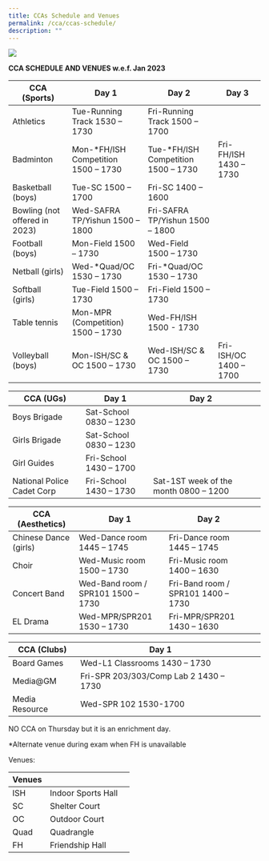 ```yaml
---
title: CCAs Schedule and Venues
permalink: /cca/ccas-schedule/
description: ""
---
```

![](/images/MG_9935eee.jpg)


**CCA SCHEDULE AND VENUES w.e.f. Jan 2023**

| CCA (Sports) | Day 1 | Day 2 | Day 3 |  
| -------- | -------- | -------- | -------- | 
| Athletics    | Tue-Running Track 1530 – 1730     | Fri-Running Track 1500 – 1700     |   
| Badminton    | Mon-\*FH/ISH Competition 1500 – 1730     | Tue-\*FH/ISH Competition 1500 – 1730     | Fri-FH/ISH 1430 – 1730    |
| Basketball (boys)     | Tue-SC 1500 – 1700     | Fri-SC 1400 – 1600     |      |
| Bowling (not offered in 2023)     | Wed-SAFRA TP/Yishun 1500 – 1800     | Fri-SAFRA TP/Yishun 1500 – 1800     |      |
| Football (boys)     | Mon-Field 1500 – 1730     | Wed-Field 1500 – 1730     |      |
| Netball (girls)     | Wed-\*Quad/OC 1530 – 1730     | Fri-\*Quad/OC 1530 – 1730     |      |
| Softball (girls)     | Tue-Field 1500 – 1730     | Fri-Field 1500 – 1730     |      |
| Table tennis    | Mon-MPR (Competition) 1500 – 1730     | Wed-FH/ISH 1500 - 1730    |      |
| Volleyball (boys)     | Mon-ISH/SC & OC 1500 – 1730     | Wed-ISH/SC & OC 1500 – 1730     | Fri-ISH/OC 1400 – 1700     |




| CCA (UGs) | Day 1 | Day 2 |  |  
| -------- | -------- | -------- | -------- | 
| Boys Brigade    | Sat-School 0830 – 1230     |      | 
| Girls Brigade    | Sat-School 0830 – 1230     |      |      |
| Girl Guides    | Fri-School 1430 – 1700     |      |      |
| National Police Cadet Corp     | Fri-School 1430 – 1730     | Sat-1ST week of the month 0800 – 1200     |      |



| CCA (Aesthetics) | Day 1 | Day 2 |  |  
| -------- | -------- | -------- | -------- | 
| Chinese Dance (girls)    | Wed-Dance room 1445 – 1745     | Fri-Dance room 1445 – 1745     |      |
| Choir    | Wed-Music room 1500 – 1730     | Fri-Music room 1400 – 1630     |      |
| Concert Band    | Wed-Band room / SPR101 1500 – 1730     | Fri-Band room / SPR101 1400 – 1730     |      |
| EL Drama    | Wed-MPR/SPR201 1530 – 1730     | Fri-MPR/SPR201 1430 – 1630     |      |


| CCA (Clubs) | Day 1 |  |  |  
| -------- | -------- | -------- | -------- | 
| Board Games    | Wed-L1 Classrooms 1430 – 1730     |      |      |
| Media@GM    | Fri-SPR 203/303/Comp Lab 2 1430 – 1730     |      |      |
| Media Resource    | Wed-SPR 102 1530-1700     |      |      |

NO CCA on Thursday but it is an enrichment day.

\*Alternate venue during exam when FH is unavailable


Venues:

| Venues |  |  |
| -------- | -------- | -------- |
| ISH     | Indoor Sports Hall     |      |
| SC     | Shelter Court     |     |
| OC     | Outdoor Court     |     |
| Quad    | Quadrangle     |     |
| FH    | Friendship Hall     |     |